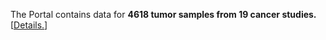 <P>The Portal contains data for <b>4618 tumor samples from 19 cancer studies.</b> [<a href='data_sets.jsp'>Details.</a>]</p>
<script type='text/javascript' src='https://www.google.com/jsapi'></script>
<script type='text/javascript'>
google.load('visualization', '1.0', {'packages':['corechart']});
google.setOnLoadCallback(drawChart);
function drawChart() {
var data = new google.visualization.DataTable();
data.addColumn('string', 'Cancer Study');
data.addColumn('number', 'Samples');
data.addRows([['Bladder Urothelial Carcinoma (TCGA)', 35],
['Breast Invasive Carcinoma (TCGA)', 730],
['Cervical Squamous Cell Carcinoma (TCGA)', 36],
['Colon and Rectum Adenocarcinoma (TCGA)', 575],
['Glioblastoma Multiforme (TCGA)', 577],
['Head and Neck Squamous Cell Carcinoma (TCGA)', 127],
['Kidney Renal Clear Cell Carcinoma (TCGA)', 502],
['Kidney Renal Papillary Cell Carcinoma (TCGA)', 43],
['Acute Myeloid Leukemia (TCGA)', 199],
['Brain Lower Grade Glioma (TCGA)', 58],
['Liver Hepatocellular Carcinoma (TCGA)', 53],
['Lung Adenocarcinoma (TCGA)', 236],
['Lung Squamous Cell Carcinoma (TCGA)', 212],
['Ovarian Serous Cystadenocarcinoma (TCGA)', 568],
['Pancreatic Adenocarcinoma (TCGA)', 14],
['Prostate Adenocarcinoma (TCGA)', 82],
['Stomach Adenocarcinoma (TCGA)', 149],
['Thyroid Carcinoma (TCGA)', 85],
['Uterine Corpus Endometrioid Carcinoma (TCGA)', 337]
]);
var options = {
'backgroundColor':'#F1F6FE',
'is3D':false,
'pieSliceText':'value',
'tooltip':{'text':'value'},
'width':300,
'legend':{'position':'none'},
'left':0,'top':0,
'height':300};
var chart = new google.visualization.PieChart(document.getElementById('chart_div1'));
chart.draw(data, options);
}
</script>
<div id='chart_div1'></div>
